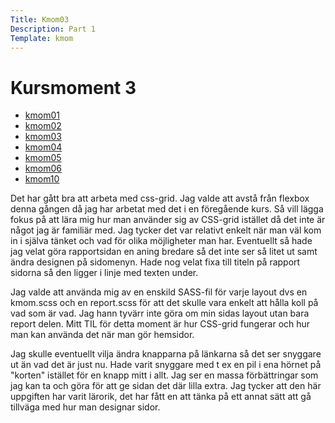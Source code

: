 ```yaml
---
Title: Kmom03
Description: Part 1
Template: kmom
---
```


Kursmoment 3
==========================
<div class="report-menu">
                <ul>
                    <li><a href="kmom01">kmom01</a></li>
                    <li><a href="kmom02">kmom02</a></li>
                    <li><a href="kmom03">kmom03</a></li>
                    <li><a href="kmom04">kmom04</a></li>
                    <li><a href="kmom05">kmom05</a></li>
                    <li><a href="kmom06">kmom06</a></li>
                    <li><a href="kmom10">kmom10</a></li>
                </ul>
</div>
<div class="report-text">
<p>Det har gått bra att arbeta med css-grid. Jag valde att avstå från flexbox denna gången då jag har arbetat med det
i en föregående kurs. Så vill lägga fokus på att lära mig hur man använder sig av CSS-grid istället då det inte är
något jag är familiär med. Jag tycker det var relativt enkelt när man väl kom in i själva tänket och vad för olika
möjligheter man har. Eventuellt så hade jag velat göra rapportsidan en aning bredare så det inte ser så litet ut samt
ändra designen på sidomenyn. Hade nog velat fixa till titeln på rapport sidorna så den ligger i linje med texten under.
</p>

<p>Jag valde att använda mig av en enskild SASS-fil för varje layout dvs en kmom.scss och en report.scss för att det
skulle vara enkelt att hålla koll på vad som är vad. Jag hann tyvärr inte göra om min sidas layout utan bara report
delen. Mitt TIL för detta moment är hur CSS-grid fungerar och hur man kan använda det när man gör hemsidor.</p>

<p>Jag skulle eventuellt vilja ändra knapparna på länkarna så det ser snyggare ut än vad det är just nu. Hade varit
snyggare med t ex en pil i ena hörnet på "korten" istället för en knapp mitt i allt. Jag ser en massa förbättringar som
jag kan ta och göra för att ge sidan det där lilla extra. Jag tycker att den här uppgiften har varit lärorik, det har 
fått en att tänka på ett annat sätt att gå tillväga med hur man designar sidor.</p>
</div>